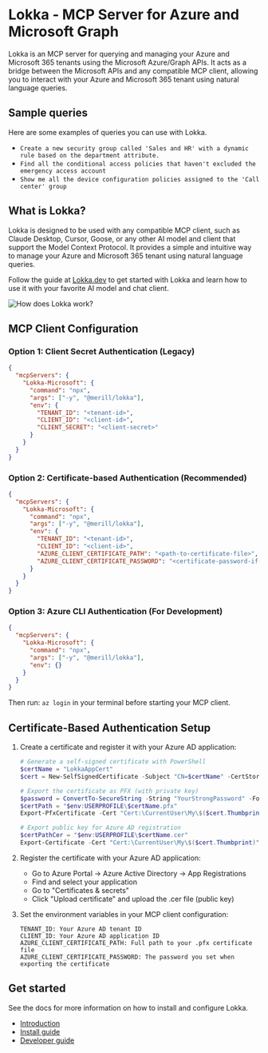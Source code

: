 # Lokka - MCP Server for Azure and Microsoft Graph

Lokka is an MCP server for querying and managing your Azure and Microsoft 365 tenants using the Microsoft Azure/Graph APIs. It acts as a bridge between the Microsoft APIs and any compatible MCP client, allowing you to interact with your Azure and Microsoft 365 tenant using natural language queries.

## Sample queries

Here are some examples of queries you can use with Lokka.

- `Create a new security group called 'Sales and HR' with a dynamic rule based on the department attribute.`
- `Find all the conditional access policies that haven't excluded the emergency access account`
- `Show me all the device configuration policies assigned to the 'Call center' group`

## What is Lokka?

Lokka is designed to be used with any compatible MCP client, such as Claude Desktop, Cursor, Goose, or any other AI model and client that support the Model Context Protocol. It provides a simple and intuitive way to manage your Azure and Microsoft 365 tenant using natural language queries.

Follow the guide at [Lokka.dev](https://lokka.dev) to get started with Lokka and learn how to use it with your favorite AI model and chat client.

![How does Lokka work?](https://github.com/merill/lokka/blob/main/website/docs/assets/how-does-lokka-mcp-server-work.png?raw=true)

## MCP Client Configuration

### Option 1: Client Secret Authentication (Legacy)

```json
{
  "mcpServers": {
    "Lokka-Microsoft": {
      "command": "npx",
      "args": ["-y", "@merill/lokka"],
      "env": {
        "TENANT_ID": "<tenant-id>",
        "CLIENT_ID": "<client-id>",
        "CLIENT_SECRET": "<client-secret>"
      }
    }
  }
}
```

### Option 2: Certificate-based Authentication (Recommended)

```json
{
  "mcpServers": {
    "Lokka-Microsoft": {
      "command": "npx",
      "args": ["-y", "@merill/lokka"],
      "env": {
        "TENANT_ID": "<tenant-id>",
        "CLIENT_ID": "<client-id>",
        "AZURE_CLIENT_CERTIFICATE_PATH": "<path-to-certificate-file>",
        "AZURE_CLIENT_CERTIFICATE_PASSWORD": "<certificate-password-if-any>"
      }
    }
  }
}
```

### Option 3: Azure CLI Authentication (For Development)

```json
{
  "mcpServers": {
    "Lokka-Microsoft": {
      "command": "npx",
      "args": ["-y", "@merill/lokka"],
      "env": {}
    }
  }
}
```

Then run: `az login` in your terminal before starting your MCP client.

## Certificate-Based Authentication Setup

1. Create a certificate and register it with your Azure AD application:
   
   ```powershell
   # Generate a self-signed certificate with PowerShell
   $certName = "LokkaAppCert"
   $cert = New-SelfSignedCertificate -Subject "CN=$certName" -CertStoreLocation "Cert:\CurrentUser\My" -KeyExportPolicy Exportable -KeySpec Signature -KeyLength 2048 -KeyAlgorithm RSA -HashAlgorithm SHA256
   
   # Export the certificate as PFX (with private key)
   $password = ConvertTo-SecureString -String "YourStrongPassword" -Force -AsPlainText
   $certPath = "$env:USERPROFILE\$certName.pfx"
   Export-PfxCertificate -Cert "Cert:\CurrentUser\My\$($cert.Thumbprint)" -FilePath $certPath -Password $password
   
   # Export public key for Azure AD registration
   $certPathCer = "$env:USERPROFILE\$certName.cer"
   Export-Certificate -Cert "Cert:\CurrentUser\My\$($cert.Thumbprint)" -FilePath $certPathCer
   ```

2. Register the certificate with your Azure AD application:
   
   - Go to Azure Portal -> Azure Active Directory -> App Registrations
   - Find and select your application
   - Go to "Certificates & secrets"
   - Click "Upload certificate" and upload the .cer file (public key)

3. Set the environment variables in your MCP client configuration:
   ```
   TENANT_ID: Your Azure AD tenant ID
   CLIENT_ID: Your Azure AD application ID
   AZURE_CLIENT_CERTIFICATE_PATH: Full path to your .pfx certificate file
   AZURE_CLIENT_CERTIFICATE_PASSWORD: The password you set when exporting the certificate
   ```

## Get started

See the docs for more information on how to install and configure Lokka.

- [Introduction](https://lokka.dev/docs/intro)
- [Install guide](https://lokka.dev/docs/installation)
- [Developer guide](https://lokka.dev/docs/developer-guide)
